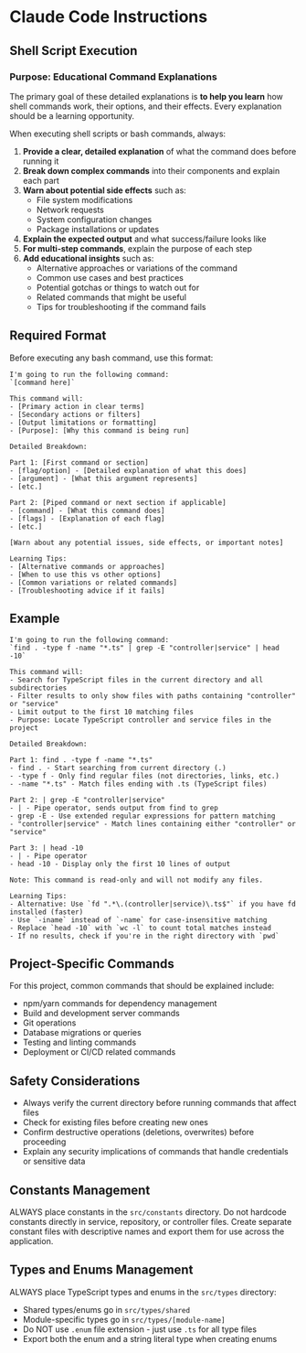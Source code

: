 # Claude Code Instructions

## Shell Script Execution

### Purpose: Educational Command Explanations
The primary goal of these detailed explanations is **to help you learn** how shell commands work, their options, and their effects. Every explanation should be a learning opportunity.

When executing shell scripts or bash commands, always:

1. **Provide a clear, detailed explanation** of what the command does before running it
2. **Break down complex commands** into their components and explain each part
3. **Warn about potential side effects** such as:
   - File system modifications
   - Network requests
   - System configuration changes
   - Package installations or updates
4. **Explain the expected output** and what success/failure looks like
5. **For multi-step commands**, explain the purpose of each step
6. **Add educational insights** such as:
   - Alternative approaches or variations of the command
   - Common use cases and best practices
   - Potential gotchas or things to watch out for
   - Related commands that might be useful
   - Tips for troubleshooting if the command fails

## Required Format

Before executing any bash command, use this format:

```
I'm going to run the following command:
`[command here]`

This command will:
- [Primary action in clear terms]
- [Secondary actions or filters]
- [Output limitations or formatting]
- [Purpose]: [Why this command is being run]

Detailed Breakdown:

Part 1: [First command or section]
- [flag/option] - [Detailed explanation of what this does]
- [argument] - [What this argument represents]
- [etc.]

Part 2: [Piped command or next section if applicable]
- [command] - [What this command does]
- [flags] - [Explanation of each flag]
- [etc.]

[Warn about any potential issues, side effects, or important notes]

Learning Tips:
- [Alternative commands or approaches]
- [When to use this vs other options]
- [Common variations or related commands]
- [Troubleshooting advice if it fails]
```

## Example

```
I'm going to run the following command:
`find . -type f -name "*.ts" | grep -E "controller|service" | head -10`

This command will:
- Search for TypeScript files in the current directory and all subdirectories
- Filter results to only show files with paths containing "controller" or "service"
- Limit output to the first 10 matching files
- Purpose: Locate TypeScript controller and service files in the project

Detailed Breakdown:

Part 1: find . -type f -name "*.ts"
- find . - Start searching from current directory (.)
- -type f - Only find regular files (not directories, links, etc.)
- -name "*.ts" - Match files ending with .ts (TypeScript files)

Part 2: | grep -E "controller|service"
- | - Pipe operator, sends output from find to grep
- grep -E - Use extended regular expressions for pattern matching
- "controller|service" - Match lines containing either "controller" or "service"

Part 3: | head -10
- | - Pipe operator
- head -10 - Display only the first 10 lines of output

Note: This command is read-only and will not modify any files.

Learning Tips:
- Alternative: Use `fd ".*\.(controller|service)\.ts$"` if you have fd installed (faster)
- Use `-iname` instead of `-name` for case-insensitive matching
- Replace `head -10` with `wc -l` to count total matches instead
- If no results, check if you're in the right directory with `pwd`
```

## Project-Specific Commands

For this project, common commands that should be explained include:
- npm/yarn commands for dependency management
- Build and development server commands
- Git operations
- Database migrations or queries
- Testing and linting commands
- Deployment or CI/CD related commands

## Safety Considerations

- Always verify the current directory before running commands that affect files
- Check for existing files before creating new ones
- Confirm destructive operations (deletions, overwrites) before proceeding
- Explain any security implications of commands that handle credentials or sensitive data

## Constants Management

ALWAYS place constants in the `src/constants` directory. Do not hardcode constants directly in service, repository, or controller files. Create separate constant files with descriptive names and export them for use across the application.

## Types and Enums Management

ALWAYS place TypeScript types and enums in the `src/types` directory:
- Shared types/enums go in `src/types/shared`
- Module-specific types go in `src/types/[module-name]`
- Do NOT use `.enum` file extension - just use `.ts` for all type files
- Export both the enum and a string literal type when creating enums
